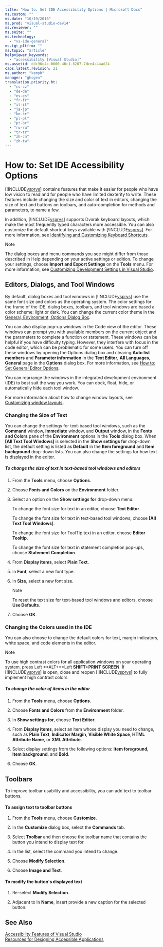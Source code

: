 ```yaml
---
title: "How to: Set IDE Accessibility Options | Microsoft Docs"
ms.custom: ""
ms.date: "10/19/2016"
ms.prod: "visual-studio-dev14"
ms.reviewer: ""
ms.suite: ""
ms.technology: 
  - "vs-ide-general"
ms.tgt_pltfrm: ""
ms.topic: "article"
helpviewer_keywords: 
  - "accessibility [Visual Studio]"
ms.assetid: ddc96c4c-0600-46c1-8267-7dce4c44ad24
caps.latest.revision: 21
ms.author: "kempb"
manager: "ghogen"
translation.priority.ht: 
  - "cs-cz"
  - "de-de"
  - "es-es"
  - "fr-fr"
  - "it-it"
  - "ja-jp"
  - "ko-kr"
  - "pl-pl"
  - "pt-br"
  - "ru-ru"
  - "tr-tr"
  - "zh-cn"
  - "zh-tw"
---
```

# How to: Set IDE Accessibility Options
[!INCLUDE[vsprvs](../code-quality/includes/vsprvs_md.md)] contains features that make it easier for people who have low vision to read and for people who have limited dexterity to write. These features include changing the size and color of text in editors, changing the size of text and buttons on toolbars, and auto-completion for methods and parameters, to name a few.  
  
 In addition, [!INCLUDE[vsprvs](../code-quality/includes/vsprvs_md.md)] supports Dvorak keyboard layouts, which make the most frequently typed characters more accessible. You can also customize the default shortcut keys available with [!INCLUDE[vsprvs](../code-quality/includes/vsprvs_md.md)]. For more information, see [Identifying and Customizing Keyboard Shortcuts](../ide/identifying-and-customizing-keyboard-shortcuts-in-visual-studio.md).  
  
> [!NOTE]
>  The dialog boxes and menu commands you see might differ from those described in Help depending on your active settings or edition. To change your settings, choose **Import and Export Settings** on the **Tools** menu. For more information, see [Customizing Development Settings in Visual Studio](http://msdn.microsoft.com/en-us/22c4debb-4e31-47a8-8f19-16f328d7dcd3).  
  
## Editors, Dialogs, and Tool Windows  
 By default, dialog boxes and tool windows in [!INCLUDE[vsprvs](../code-quality/includes/vsprvs_md.md)] use the same font size and colors as the operating system. The color settings for the frame of the IDE, dialog boxes, toolbars, and tool windows are based a color scheme: light or dark. You can change the current color theme in the [General, Environment, Options Dialog Box](../reference/general--environment--options-dialog-box.md).  
  
 You can also display pop-up windows in the Code view of the editor. These windows can prompt you with available members on the current object and the parameters to complete a function or statement. These windows can be helpful if you have difficulty typing. However, they interfere with focus in the code editor, which can be problematic for some users. You can turn off these windows by opening the Options dialog box and clearing **Auto list members** and **Parameter information** in the **Text Editor**, **All Languages**, **General** page in the **Options** dialog box. For more information, see [How to: Set General Editor Options](http://msdn.microsoft.com/en-us/704e4a7b-2162-4bed-8a47-f4f6ffec98c2).  
  
 You can rearrange the windows in the integrated development environment (IDE) to best suit the way you work. You can dock, float, hide, or automatically hide each tool window.  
  
 For more information about how to change window layouts, see [Customizing window layouts](../ide/customizing-window-layouts-in-visual-studio.md).  
  
### Changing the Size of Text  
 You can change the settings for text-based tool windows, such as the **Command** window, **Immediate** window, and **Output** window, in the **Fonts and Colors** pane of the **Environment** options in the **Tools** dialog box. When **[All Text Tool Windows]** is selected in the **Show settings for** drop-down list, the default setting is listed as **Default** in the **Item foreground** and **Item background** drop-down lists. You can also change the settings for how text is displayed in the editor.  
  
##### To change the size of text in text-based tool windows and editors  
  
1.  From the **Tools** menu, choose **Options**.  
  
2.  Choose **Fonts and Colors** on the **Environment** folder.  
  
3.  Select an option on the **Show settings for** drop-down menu.  
  
     To change the font size for text in an editor, choose **Text Editor**.  
  
     To change the font size for text in text-based tool windows, choose **[All Text Tool Windows]**.  
  
     To change the font size for ToolTip text in an editor, choose **Editor Tooltip**.  
  
     To change the font size for text in statement completion pop-ups, choose **Statement Completion**.  
  
4.  From **Display items**, select **Plain Text**.  
  
5.  In **Font**, select a new font type.  
  
6.  In **Size**, select a new font size.  
  
    > [!NOTE]
    >  To reset the text size for text-based tool windows and editors, choose **Use Defaults**.  
  
7.  Choose **OK**.  
  
### Changing the Colors used in the IDE  
 You can also choose to change the default colors for text, margin indicators, white space, and code elements in the editor.  
  
> [!NOTE]
>  To use high contrast colors for all application windows on your operating system, press Left **ALT+**Left **SHIFT+PRINT SCREEN**. If [!INCLUDE[vsprvs](../code-quality/includes/vsprvs_md.md)] is open, close and reopen [!INCLUDE[vsprvs](../code-quality/includes/vsprvs_md.md)] to fully implement high contrast colors.  
  
##### To change the color of items in the editor  
  
1.  From the **Tools** menu, choose **Options**.  
  
2.  Choose **Fonts and Colors** from the **Environment** folder.  
  
3.  In **Show settings for**, choose **Text Editor**.  
  
4.  From **Display items**, select an item whose display you need to change, such as **Plain Text**, **Indicator Margin**, **Visible White Space**, **HTML Attribute Name**, or **XML Attribute**.  
  
5.  Select display settings from the following options: **Item foreground**, **Item background**, and **Bold**.  
  
6.  Choose **OK**.  
  
## Toolbars  
 To improve toolbar usability and accessibility, you can add text to toolbar buttons.  
  
#### To assign text to toolbar buttons  
  
1.  From the **Tools** menu, choose **Customize**.  
  
2.  In the **Customize** dialog box, select the **Commands** tab.  
  
3.  Select **Toolbar** and then choose the toolbar name that contains the button you intend to display text for.  
  
4.  In the list, select the command you intend to change.  
  
5.  Choose **Modify Selection**.  
  
6.  Choose **Image and Text**.  
  
#### To modify the button's displayed text  
  
1.  Re-select **Modify Selection**.  
  
2.  Adjacent to In **Name**, insert provide a new caption for the selected button.  
  
## See Also  
 [Accessibility Features of Visual Studio](../reference/accessibility-features-of-visual-studio.md)   
 [Resources for Designing Accessible Applications](../reference/resources-for-designing-accessible-applications.md)